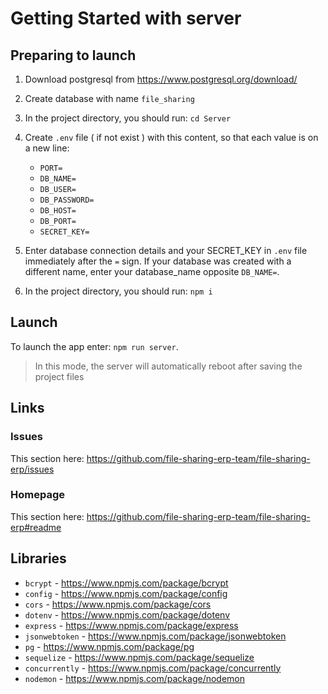 # Getting Started with server


## Preparing to launch

1.	Download postgresql from https://www.postgresql.org/download/

2.  Create database with name `file_sharing`

3.  In the project directory, you should run: `cd Server`

4. Create `.env` file ( if not exist ) with this content, so that each value is on a new line:

    * `PORT=`
    * `DB_NAME=`
    * `DB_USER=`
    * `DB_PASSWORD=`
    * `DB_HOST=`
    * `DB_PORT=`
    * `SECRET_KEY=`
    
5.  Enter database connection details and your SECRET_KEY in `.env` file immediately after the `=` sign. 
If your database was created with a different name, enter your database_name opposite `DB_NAME=`.

6.  In the project directory, you should run: `npm i`



## Launch

To launch the app enter: `npm run server`. 
> In this mode, the server will automatically reboot after saving the project files

## Links

### Issues
This section here: https://github.com/file-sharing-erp-team/file-sharing-erp/issues

### Homepage
This section here: https://github.com/file-sharing-erp-team/file-sharing-erp#readme

## Libraries

*  `bcrypt` - https://www.npmjs.com/package/bcrypt
*  `config` - https://www.npmjs.com/package/config
*  `cors` - https://www.npmjs.com/package/cors
*  `dotenv` - https://www.npmjs.com/package/dotenv
*  `express` - https://www.npmjs.com/package/express
*  `jsonwebtoken` - https://www.npmjs.com/package/jsonwebtoken
*  `pg` - https://www.npmjs.com/package/pg
*  `sequelize` - https://www.npmjs.com/package/sequelize
*  `concurrently` - https://www.npmjs.com/package/concurrently
* `nodemon` - https://www.npmjs.com/package/nodemon
